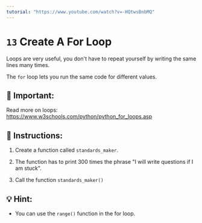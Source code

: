 ```yaml
---
tutorial: "https://www.youtube.com/watch?v=-HQtwsBnbMQ"
---
```


# `13` Create A For Loop

Loops are very useful, you don't have to repeat yourself by writing the same lines many times.

The `for` loop lets you run the same code for different values.


## :mag_right: Important:

Read more on loops: https://www.w3schools.com/python/python_for_loops.asp


## 📝 Instructions:

1. Create a function called `standards_maker`.

2. The function has to print 300 times the phrase "I will write questions if I am stuck".

3. Call the function `standards_maker()`

## 💡 Hint:

- You can use the `range()` function in the for loop.
